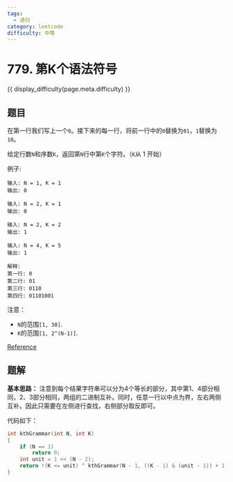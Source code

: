 ```yaml
---
tags:
  - 递归
category: leetcode
difficulty: 中等
---
```


# 779. 第K个语法符号

{{ display_difficulty(page.meta.difficulty) }}

## 题目

在第一行我们写上一个`0`。接下来的每一行，将前一行中的`0`替换为`01`，`1`替换为`10`。

给定行数`N`和序数`K`，返回第`N`行中第`K`个字符。（`K`从 1 开始）


例子:
```
输入: N = 1, K = 1
输出: 0

输入: N = 2, K = 1
输出: 0

输入: N = 2, K = 2
输出: 1

输入: N = 4, K = 5
输出: 1

解释:
第一行: 0
第二行: 01
第三行: 0110
第四行: 01101001
```
注意：

* `N`的范围`[1, 30]`.
* `K`的范围`[1, 2^(N-1)]`.

[Reference](https://leetcode-cn.com/problems/k-th-symbol-in-grammar)

## 题解


**基本思路：** 注意到每个结果字符串可以分为4个等长的部分，其中第1、4部分相同，2、3部分相同，两组的二进制互补。同时，任意一行以中点为界，左右两侧互补。因此只需要在左侧进行查找，右侧部分取反即可。

代码如下：

```c
int kthGrammar(int N, int K)
{
    if (N == 1)
        return 0;
    int unit = 1 << (N - 2);
    return !(K <= unit) ^ kthGrammar(N - 1, ((K - 1) & (unit - 1)) + 1);
}
```